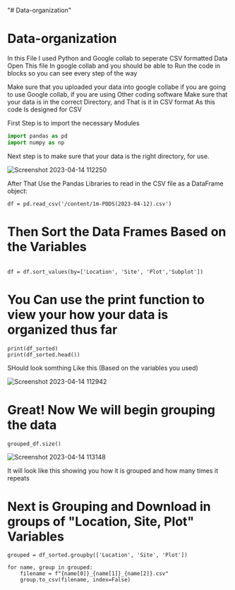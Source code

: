 "# Data-organization" 

# Data-organization
 In this File I used Python and Google collab to seperate CSV formatted Data 
  Open This file In google collab and you should be able to 
  Run the code in blocks so you can see every step of the way
  
  Make sure that you uploaded your data into google collabe if you are going to use 
  Google collab, if you are using Other coding software
  Make sure that your data is in the correct Directory, and That is it in CSV format
  As this code Is designed for CSV
  
  First Step is to import the necessary Modules 
  
  ```python
import pandas as pd
import numpy as np
  
```

Next step is to make sure that your data is the right directory, for use.


![Screenshot 2023-04-14 112250](https://user-images.githubusercontent.com/70156560/232087014-ee873bcb-3747-402a-9bae-e126f1de5a59.png)

After That Use the Pandas Libraries to read in the CSV file as a DataFrame object:

```
df = pd.read_csv('/content/1m-PDDS(2023-04-12).csv')
```

# Then Sort the Data Frames Based on the Variables

```

df = df.sort_values(by=['Location', 'Site', 'Plot','Subplot'])
```

# You Can use the print function to view your how your data is organized thus far

```
print(df_sorted)
print(df_sorted.head())
```

SHould look somthing Like this (Based on the variables you used)

![Screenshot 2023-04-14 112942](https://user-images.githubusercontent.com/70156560/232088151-26b04cfd-fc3b-4001-8f95-76f4b5edfe1f.png)



# Great! Now We will begin grouping the data
```
grouped_df.size()
```


![Screenshot 2023-04-14 113148](https://user-images.githubusercontent.com/70156560/232088748-b9cdf6e2-06d5-4089-a583-3821bd138959.png)



It will look like this showing you how it is grouped and how many times it repeats

# Next is Grouping and Download in groups of "Location, Site, Plot" Variables

```
grouped = df_sorted.groupby(['Location', 'Site', 'Plot'])

for name, group in grouped:
    filename = f"{name[0]}_{name[1]}_{name[2]}.csv"
    group.to_csv(filename, index=False)
```

